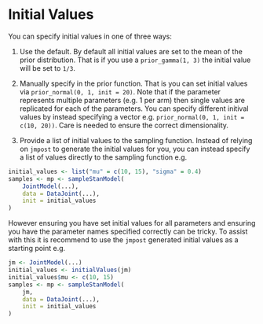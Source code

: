 
# Initial Values

You can specify initial values in one of three ways:

1. Use the default. By default all initial values are set to the mean of the prior distribution. That is if you use a `prior_gamma(1, 3)` the initial value will be set to `1/3`.

2. Manually specify in the prior function. That is you can set initial values via `prior_normal(0, 1, init = 20)`. Note that if the parameter represents multiple parameters (e.g. 1 per arm) then single values are replicated for each of the parameters. You can specify different initival values by instead specifying a vector e.g. `prior_normal(0, 1, init = c(10, 20))`. Care is needed to ensure the correct dimensionality.

3. Provide a list of initial values to the sampling function. Instead of relying on `jmpost` to generate the initial values for you, you can instead specify a list of values directly to the sampling function e.g.

```R
initial_values <- list("mu" = c(10, 15), "sigma" = 0.4)
samples <- mp <- sampleStanModel(
    JointModel(...),
    data = DataJoint(...),
    init = initial_values
)
```

However ensuring you have set initial values for all parameters and ensuring you have the parameter names specified correctly can be tricky. To assist with this it is recommend to use the `jmpost` generated initial values as a starting point e.g.

```R
jm <- JointModel(...)
initial_values <- initialValues(jm)
initial_values$mu <- c(10, 15)
samples <- mp <- sampleStanModel(
    jm,
    data = DataJoint(...),
    init = initial_values
)
```

